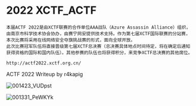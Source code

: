 # 2022 XCTF_ACTF

```
本届ACTF 2022是由XCTF联赛的合作单位AAA战队（Azure Assassin Alliance）组织，由南京市科学技术协会协办，由赛宁网安提供技术支持。作为第七届XCTF国际联赛的分站赛，本次比赛将采用在线网络安全夺旗挑战赛的形式，面向全球开放。
此次比赛冠军队伍将直接晋级第七届XCTF总决赛（总决赛具体地点时间待定，将在确定后通知获得资格的国际和国内队伍）。其他参赛的队伍也将获得积分，来竞争XCTF总决赛的其他席位。

http://actf2022.xctf.org.cn/
```

ACTF 2022 Writeup by r4kapig

![001423_VUDpst](http://cdn1.pic.y1ng.vip/uPic/2022/07/01/001423_VUDpst.jpg)

![001331_PeWKYk](http://cdn1.pic.y1ng.vip/uPic/2022/07/01/001331_PeWKYk.jpg)
